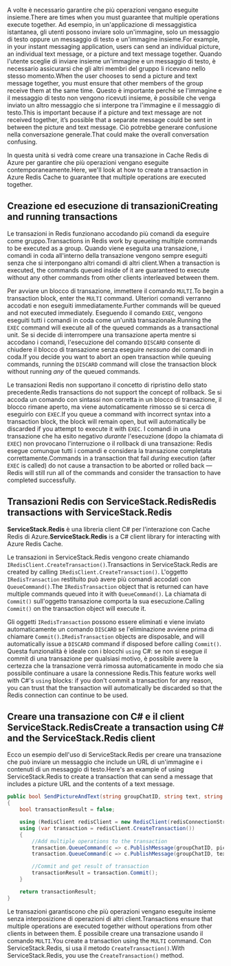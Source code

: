 <span data-ttu-id="35c72-101">A volte è necessario garantire che più operazioni vengano eseguite insieme.</span><span class="sxs-lookup"><span data-stu-id="35c72-101">There are times when you must guarantee that multiple operations execute together.</span></span> <span data-ttu-id="35c72-102">Ad esempio, in un'applicazione di messaggistica istantanea, gli utenti possono inviare solo un'immagine, solo un messaggio di testo oppure un messaggio di testo e un'immagine insieme.</span><span class="sxs-lookup"><span data-stu-id="35c72-102">For example, in your instant messaging application, users can send an individual picture, an individual text message, or a picture and text message together.</span></span> <span data-ttu-id="35c72-103">Quando l'utente sceglie di inviare insieme un'immagine e un messaggio di testo, è necessario assicurarsi che gli altri membri del gruppo li ricevano nello stesso momento.</span><span class="sxs-lookup"><span data-stu-id="35c72-103">When the user chooses to send a picture and text message together, you must ensure that other members of the group receive them at the same time.</span></span> <span data-ttu-id="35c72-104">Questo è importante perché se l'immagine e il messaggio di testo non vengono ricevuti insieme, è possibile che venga inviato un altro messaggio che si interpone tra l'immagine e il messaggio di testo.</span><span class="sxs-lookup"><span data-stu-id="35c72-104">This is important because if a picture and text message are not received together, it’s possible that a separate message could be sent in between the picture and text message.</span></span> <span data-ttu-id="35c72-105">Ciò potrebbe generare confusione nella conversazione generale.</span><span class="sxs-lookup"><span data-stu-id="35c72-105">That could make the overall conversation confusing.</span></span>

<span data-ttu-id="35c72-106">In questa unità si vedrà come creare una transazione in Cache Redis di Azure per garantire che più operazioni vengano eseguite contemporaneamente.</span><span class="sxs-lookup"><span data-stu-id="35c72-106">Here, we'll look at how to create a transaction in Azure Redis Cache to guarantee that multiple operations are executed together.</span></span>

## <a name="creating-and-running-transactions"></a><span data-ttu-id="35c72-107">Creazione ed esecuzione di transazioni</span><span class="sxs-lookup"><span data-stu-id="35c72-107">Creating and running transactions</span></span>

<span data-ttu-id="35c72-108">Le transazioni in Redis funzionano accodando più comandi da eseguire come gruppo.</span><span class="sxs-lookup"><span data-stu-id="35c72-108">Transactions in Redis work by queueing multiple commands to be executed as a group.</span></span> <span data-ttu-id="35c72-109">Quando viene eseguita una transazione, i comandi in coda all'interno della transazione vengono sempre eseguiti senza che si interpongano altri comandi di altri client.</span><span class="sxs-lookup"><span data-stu-id="35c72-109">When a transaction is executed, the commands queued inside of it are guaranteed to execute without any other commands from other clients interleaved between them.</span></span>

<span data-ttu-id="35c72-110">Per avviare un blocco di transazione, immettere il comando `MULTI`.</span><span class="sxs-lookup"><span data-stu-id="35c72-110">To begin a transaction block, enter the `MULTI` command.</span></span> <span data-ttu-id="35c72-111">Ulteriori comandi verranno accodati e non eseguiti immediatamente.</span><span class="sxs-lookup"><span data-stu-id="35c72-111">Further commands will be queued and not executed immediately.</span></span> <span data-ttu-id="35c72-112">Eseguendo il comando `EXEC`, vengono eseguiti tutti i comandi in coda come un'unità transazionale.</span><span class="sxs-lookup"><span data-stu-id="35c72-112">Running the `EXEC` command will execute all of the queued commands as a transactional unit.</span></span> <span data-ttu-id="35c72-113">Se si decide di interrompere una transazione aperta mentre si accodano i comandi, l'esecuzione del comando `DISCARD` consente di chiudere il blocco di transazione senza eseguire _nessuno_ dei comandi in coda.</span><span class="sxs-lookup"><span data-stu-id="35c72-113">If you decide you want to abort an open transaction while queuing commands, running the `DISCARD` command will close the transaction block without running _any_ of the queued commands.</span></span>

<span data-ttu-id="35c72-114">Le transazioni Redis non supportano il concetto di ripristino dello stato precedente.</span><span class="sxs-lookup"><span data-stu-id="35c72-114">Redis transactions do not support the concept of rollback.</span></span> <span data-ttu-id="35c72-115">Se si accoda un comando con sintassi non corretta in un blocco di transazione, il blocco rimane aperto, ma viene automaticamente rimosso se si cerca di eseguirlo con `EXEC`.</span><span class="sxs-lookup"><span data-stu-id="35c72-115">If you queue a command with incorrect syntax into a transaction block, the block will remain open, but will automatically be discarded if you attempt to execute it with `EXEC`.</span></span> <span data-ttu-id="35c72-116">I comandi in una transazione che ha esito negativo _durante_ l'esecuzione (dopo la chiamata di `EXEC`) non provocano l'interruzione o il rollback di una transazione: Redis esegue comunque tutti i comandi e considera la transazione completata correttamente.</span><span class="sxs-lookup"><span data-stu-id="35c72-116">Commands in a transaction that fail _during_ execution (after `EXEC` is called) do not cause a transaction to be aborted or rolled back &mdash; Redis will still run all of the commands and consider the transaction to have completed successfully.</span></span>

## <a name="redis-transactions-with-servicestackredis"></a><span data-ttu-id="35c72-117">Transazioni Redis con ServiceStack.Redis</span><span class="sxs-lookup"><span data-stu-id="35c72-117">Redis transactions with ServiceStack.Redis</span></span>

<span data-ttu-id="35c72-118">**ServiceStack.Redis** è una libreria client C# per l'interazione con Cache Redis di Azure.</span><span class="sxs-lookup"><span data-stu-id="35c72-118">**ServiceStack.Redis** is a C# client library for interacting with Azure Redis Cache.</span></span>

<span data-ttu-id="35c72-119">Le transazioni in ServiceStack.Redis vengono create chiamando `IRedisClient.CreateTransaction()`.</span><span class="sxs-lookup"><span data-stu-id="35c72-119">Transactions in ServiceStack.Redis are created by calling `IRedisClient.CreateTransaction()`.</span></span> <span data-ttu-id="35c72-120">L'oggetto `IRedisTransaction` restituito può avere più comandi accodati con `QueueCommand()`.</span><span class="sxs-lookup"><span data-stu-id="35c72-120">The `IRedisTransaction` object that is returned can have multiple commands queued into it with `QueueCommand()`.</span></span> <span data-ttu-id="35c72-121">La chiamata di `Commit()` sull'oggetto transazione comporta la sua esecuzione.</span><span class="sxs-lookup"><span data-stu-id="35c72-121">Calling `Commit()` on the transaction object will execute it.</span></span>

<span data-ttu-id="35c72-122">Gli oggetti `IRedisTransaction` possono essere eliminati e viene inviato automaticamente un comando `DISCARD` se l'eliminazione avviene prima di chiamare `Commit()`.</span><span class="sxs-lookup"><span data-stu-id="35c72-122">`IRedisTransaction` objects are disposable, and will automatically issue a `DISCARD` command if disposed before calling `Commit()`.</span></span> <span data-ttu-id="35c72-123">Questa funzionalità è ideale con i blocchi `using` C#: se non si esegue il commit di una transazione per qualsiasi motivo, è possibile avere la certezza che la transazione verrà rimossa automaticamente in modo che sia possibile continuare a usare la connessione Redis.</span><span class="sxs-lookup"><span data-stu-id="35c72-123">This feature works well with C#'s `using` blocks: if you don't commit a transaction for any reason, you can trust that the transaction will automatically be discarded so that the Redis connection can continue to be used.</span></span>

## <a name="create-a-transaction-using-c-and-the-servicestackredis-client"></a><span data-ttu-id="35c72-124">Creare una transazione con C# e il client ServiceStack.Redis</span><span class="sxs-lookup"><span data-stu-id="35c72-124">Create a transaction using C# and the ServiceStack.Redis client</span></span>

<span data-ttu-id="35c72-125">Ecco un esempio dell'uso di ServiceStack.Redis per creare una transazione che può inviare un messaggio che include un URL di un'immagine e i contenuti di un messaggio di testo.</span><span class="sxs-lookup"><span data-stu-id="35c72-125">Here's an example of using ServiceStack.Redis to create a transaction that can send a message that includes a picture URL and the contents of a text message.</span></span>

```csharp
public bool SendPictureAndText(string groupChatID, string text, string pictureURL)
{
    bool transactionResult = false;

    using (RedisClient redisClient = new RedisClient(redisConnectionString))
    using (var transaction = redisClient.CreateTransaction())
    {
        //Add multiple operations to the transaction
        transaction.QueueCommand(c => c.PublishMessage(groupChatID, pictureURL));
        transaction.QueueCommand(c => c.PublishMessage(groupChatID, text));

        //Commit and get result of transaction
        transactionResult = transaction.Commit();
    }

    return transactionResult;
}
```

<span data-ttu-id="35c72-126">Le transazioni garantiscono che più operazioni vengano eseguite insieme senza interposizione di operazioni di altri client.</span><span class="sxs-lookup"><span data-stu-id="35c72-126">Transactions ensure that multiple operations are executed together without operations from other clients in between them.</span></span> <span data-ttu-id="35c72-127">È possibile creare una transazione usando il comando `MULTI`.</span><span class="sxs-lookup"><span data-stu-id="35c72-127">You create a transaction using the `MULTI` command.</span></span> <span data-ttu-id="35c72-128">Con ServiceStack.Redis, si usa il metodo `CreateTransaction()`.</span><span class="sxs-lookup"><span data-stu-id="35c72-128">With ServiceStack.Redis, you use the `CreateTransaction()` method.</span></span>